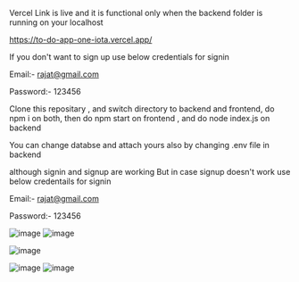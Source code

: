 Vercel Link is live and it is functional only when the backend folder is running on your localhost 

https://to-do-app-one-iota.vercel.app/


If you don't want to sign up use below credentials for signin

Email:- rajat@gmail.com

Password:- 123456

Clone this repositary ,
and switch directory to 
backend and frontend, 
 do npm i on both,
then do npm start on frontend ,
and do node index.js on backend 


You can change databse and attach yours also by changing .env file in backend 


although signin and signup are working But in case signup doesn't work use below credentails for signin

Email:- rajat@gmail.com

Password:- 123456

![image](https://github.com/Rajat-Rathaur/my-trip-mates-itinerary-planner/assets/142532314/be082f04-3dd4-4e5b-8042-90b534749635)
![image](https://github.com/Rajat-Rathaur/my-trip-mates-itinerary-planner/assets/142532314/ef431037-b488-47b9-9763-8b02006ab156)

![image](https://github.com/Rajat-Rathaur/my-trip-mates-itinerary-planner/assets/142532314/238f865b-ccb3-4922-a19d-6cddb33e7dda)

![image](https://github.com/Rajat-Rathaur/my-trip-mates-itinerary-planner/assets/142532314/8f23ec67-e5c8-456c-933c-b9c2a0980c9a)
![image](https://github.com/Rajat-Rathaur/my-trip-mates-itinerary-planner/assets/142532314/97649e4e-0e0b-42f3-8e9b-d3642df5c5eb)
